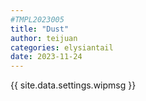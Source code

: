 ```yaml
---
#TMPL2023005
title: "Dust"
author: teijuan
categories: elysiantail
date: 2023-11-24
---
```


{{ site.data.settings.wipmsg }}
